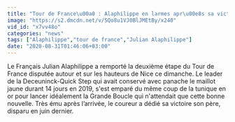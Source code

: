 ```yaml
---
title: "Tour de France\u00a0 : Alaphilippe en larmes apr\u00e8s sa victoire \u00e0 Nice"
image: "https://s2.dmcdn.net/v/SQo8u1VJ0BlJMEtBy/x240"
vid_id: "x7vv48o"
categories: "news"
tags: ["Alaphilippe","tour de france","Julian Alaphilippe"]
date: "2020-08-31T01:46:06+03:00"
---
```

Le Français Julian Alaphilippe a remporté la deuxième étape du Tour de France disputée autour et sur les hauteurs de Nice ce dimanche. Le leader de la Deceuninck-Quick Step qui avait conservé avec panache le maillot jaune durant 14 jours en 2019, s'est emparé du même coup de la tunique en or pour lancer idéalement la Grande Boucle qui n'attendait que cette bonne nouvelle. Très ému après l’arrivée, le coureur a dédié sa victoire son père, disparu en juin dernier.

